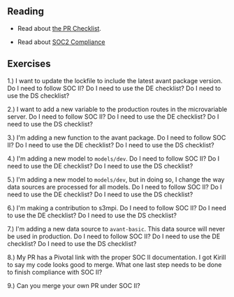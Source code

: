 ## Reading

* Read about [the PR Checklist](https://github.com/avantcredit/avant-analytics/wiki/PR-Review-Checklist).

* Read about [SOC2 Compliance](https://github.com/avantcredit/avant-analytics/wiki/Compliance-(SOC-2))


## Exercises

1.) I want to update the lockfile to include the latest avant package version.  Do I need to follow SOC II?  Do I need to use the DE checklist?  Do I need to use the DS checklist?

2.) I want to add a new variable to the production routes in the microvariable server. Do I need to follow SOC II?  Do I need to use the DE checklist?  Do I need to use the DS checklist?

3.) I'm adding a new function to the avant package. Do I need to follow SOC II?  Do I need to use the DE checklist?  Do I need to use the DS checklist?

4.) I'm adding a new model to `models/dev`. Do I need to follow SOC II?  Do I need to use the DE checklist?  Do I need to use the DS checklist?

5.) I'm adding a new model to `models/dev`, but in doing so, I change the way data sources are processed for all models. Do I need to follow SOC II?  Do I need to use the DE checklist?  Do I need to use the DS checklist?

6.) I'm making a contribution to s3mpi. Do I need to follow SOC II?  Do I need to use the DE checklist?  Do I need to use the DS checklist?

7.) I'm adding a new data source to `avant-basic`. This data source will never be used in production. Do I need to follow SOC II?  Do I need to use the DE checklist?  Do I need to use the DS checklist?

8.) My PR has a Pivotal link with the proper SOC II documentation.  I got Kirill to say my code looks good to merge.  What one last step needs to be done to finish compliance with SOC II?

9.) Can you merge your own PR under SOC II?
